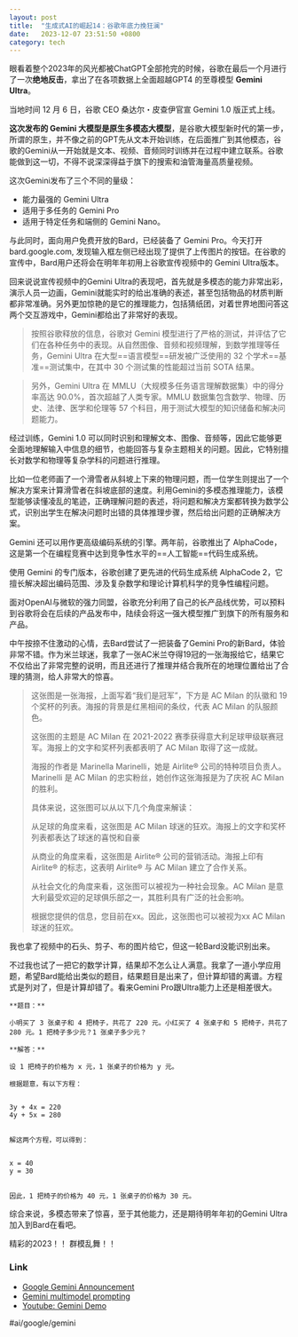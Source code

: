 ```yaml
---
layout: post
title:  "生成式AI的崛起14：谷歌年底力挽狂澜"
date:   2023-12-07 23:51:50 +0800
category: tech
---
```


眼看着整个2023年的风光都被ChatGPT全部抢完的时候，谷歌在最后一个月进行了一次**绝地反击**，拿出了在各项数据上全面超越GPT4 的至尊模型 **Gemini Ultra**。 

当地时间 12 月 6 日，谷歌 CEO 桑达尔・皮查伊官宣 Gemini 1.0 版正式上线。

**这次发布的 Gemini 大模型是原生多模态大模型**，是谷歌大模型新时代的第一步， 所谓的原生，并不像之前的GPT先从文本开始训练，在后面推广到其他模态，谷歌的Gemini从一开始就是文本、视频、音频同时训练并在过程中建立联系。谷歌能做到这一切，不得不说深深得益于旗下的搜索和油管海量高质量视频。 

这次Gemini发布了三个不同的量级：
- 能力最强的 Gemini Ultra
- 适用于多任务的 Gemini Pro 
- 适用于特定任务和端侧的 Gemini Nano。

与此同时，面向用户免费开放的Bard，已经装备了 Gemini Pro。今天打开bard.google.com, 发现输入框左侧已经出现了提供了上传图片的按钮。在谷歌的宣传中，Bard用户还将会在明年年初用上谷歌宣传视频中的 Gemini Ultra版本。 

回来说说宣传视频中的Gemini Ultra的表现吧，首先就是多模态的能力非常出彩，演示人员一边画，Gemini就能实时的给出准确的表述，甚至包括物品的材质判断都非常准确。另外更加惊艳的是它的推理能力，包括猜纸团，对着世界地图问答这两个交互游戏中，Gemini都给出了非常好的表现。 

> 按照谷歌释放的信息，谷歌对 Gemini 模型进行了严格的测试，并评估了它们在各种任务中的表现。从自然图像、音频和视频理解，到数学推理等任务，Gemini Ultra 在大型==语言模型==研发被广泛使用的 32 个学术==基准==测试集中，在其中 30 个测试集的性能超过当前 SOTA 结果。

> 另外，Gemini Ultra 在 MMLU（大规模多任务语言理解数据集）中的得分率高达 90.0%，首次超越了人类专家。MMLU 数据集包含数学、物理、历史、法律、医学和伦理等 57 个科目，用于测试大模型的知识储备和解决问题能力。

经过训练，Gemini 1.0 可以同时识别和理解文本、图像、音频等，因此它能够更全面地理解输入中信息的细节，也能回答与复杂主题相关的问题。因此，它特别擅长对数学和物理等复杂学科的问题进行推理。

比如一位老师画了一个滑雪者从斜坡上下来的物理问题，而一位学生则提出了一个解决方案来计算滑雪者在斜坡底部的速度。利用Gemini的多模态推理能力，该模型能够读懂凌乱的笔迹，正确理解问题的表述，将问题和解决方案都转换为数学公式，识别出学生在解决问题时出错的具体推理步骤，然后给出问题的正确解决方案。

Gemini 还可以用作更高级编码系统的引擎。两年前，谷歌推出了 AlphaCode，这是第一个在编程竞赛中达到竞争性水平的==人工智能==代码生成系统。

使用 Gemini 的专门版本，谷歌创建了更先进的代码生成系统 AlphaCode 2，它擅长解决超出编码范围、涉及复杂数学和理论计算机科学的竞争性编程问题。

面对OpenAI与微软的强力同盟，谷歌充分利用了自己的长产品线优势，可以预料到谷歌将会在后续的产品发布中，陆续会将这一强大模型推广到旗下的所有服务和产品。 

中午按捺不住激动的心情，去Bard尝试了一把装备了Gemini Pro的新Bard，体验非常不错。作为米兰球迷，我拿了一张AC米兰夺得19冠的一张海报给它，结果它不仅给出了非常完整的说明，而且还进行了推理并结合我所在的地理位置给出了合理的猜测，给人非常大的惊喜。 

> 这张图是一张海报，上面写着“我们是冠军”，下方是 AC Milan 的队徽和 19 个奖杯的列表。海报的背景是红黑相间的条纹，代表 AC Milan 的队服颜色。
> 
> 这张图的主题是 AC Milan 在 2021-2022 赛季获得意大利足球甲级联赛冠军。海报上的文字和奖杯列表都表明了 AC Milan 取得了这一成就。
> 
> 海报的作者是 Marinella Marinelli，她是 Airlite® 公司的特种项目负责人。Marinelli 是 AC Milan 的忠实粉丝，她创作这张海报是为了庆祝 AC Milan 的胜利。
> 
> 具体来说，这张图可以从以下几个角度来解读：
> 
> 从足球的角度来看，这张图是 AC Milan 球迷的狂欢。海报上的文字和奖杯列表都表达了球迷的喜悦和自豪
> 
> 从商业的角度来看，这张图是 Airlite® 公司的营销活动。海报上印有 Airlite® 的标志，这表明 Airlite® 与 AC Milan 建立了合作关系。
> 
> 从社会文化的角度来看，这张图可以被视为一种社会现象。AC Milan 是意大利最受欢迎的足球俱乐部之一，其胜利具有广泛的社会影响。
> 
> 根据您提供的信息，您目前在xx。因此，这张图也可以被视为xx AC Milan 球迷的狂欢。

我也拿了视频中的石头、剪子、布的图片给它，但这一轮Bard没能识别出来。

不过我也试了一把它的数学计算，结果却不怎么让人满意。我拿了一道小学应用题，希望Bard能给出类似的题目，结果题目是出来了，但计算却错的离谱。方程式是列对了，但是计算却错了。看来Gemini Pro跟Ultra能力上还是相差很大。 

```
**题目：**

小明买了 3 张桌子和 4 把椅子，共花了 220 元。小红买了 4 张桌子和 5 把椅子，共花了 280 元。1 把椅子多少元？1 张桌子多少元？

**解答：**

设 1 把椅子的价格为 x 元，1 张桌子的价格为 y 元。

根据题意，有以下方程：


3y + 4x = 220
4y + 5x = 280


解这两个方程，可以得到：


x = 40
y = 30


因此，1 把椅子的价格为 40 元，1 张桌子的价格为 30 元。
```

综合来说，多模态带来了惊喜，至于其他能力，还是期待明年年初的Gemini Ultra 加入到Bard在看吧。

精彩的2023！！ 群模乱舞！！

### Link
- [Google Gemini Announcement](https://blog.google/technology/ai/google-gemini-ai/#sundar-note) 
- [Gemini multimodel prompting](https://developers.googleblog.com/2023/12/how-its-made-gemini-multimodal-prompting.html )
- [Youtube: Gemini Demo](https://youtu.be/UIZAiXYceBI )

#ai/google/gemini
